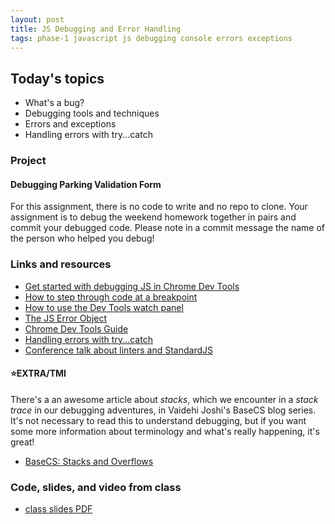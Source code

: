```yaml
---
layout: post
title: JS Debugging and Error Handling
tags: phase-1 javascript js debugging console errors exceptions
---
```


## Today's topics

- What's a bug?
- Debugging tools and techniques
- Errors and exceptions
- Handling errors with try...catch

### Project
#### Debugging Parking Validation Form

For this assignment, there is no code to write and no repo to clone. Your assignment is to debug the weekend homework together in pairs and commit your debugged code. Please note in a commit message the name of the person who helped you debug!

### Links and resources

- [Get started with debugging JS in Chrome Dev Tools](https://developers.google.com/web/tools/chrome-devtools/javascript)
- [How to step through code at a breakpoint](https://developers.google.com/web/tools/chrome-devtools/javascript/reference#stepping)
- [How to use the Dev Tools watch panel](https://developers.google.com/web/tools/chrome-devtools/javascript/reference#watch)
- [The JS Error Object](https://developer.mozilla.org/en-US/docs/Web/JavaScript/Reference/Global_Objects/Error)
- [Chrome Dev Tools Guide](https://developers.google.com/web/tools/chrome-devtools)
- [Handling errors with try...catch](https://developer.mozilla.org/en-US/docs/Web/JavaScript/Guide/Control_flow_and_error_handling#try...catch_statement)
- [Conference talk about linters and StandardJS](https://www.youtube.com/watch?v=kuHfMw8j4xk)

#### ⭐️EXTRA/TMI

There's a an awesome article about _stacks_, which we encounter in a _stack trace_ in our debugging adventures, in Vaidehi Joshi's BaseCS blog series. It's not necessary to read this to understand debugging, but if you want some more information about terminology and what's really happening, it's great!

- [BaseCS: Stacks and Overflows](https://medium.com/basecs/stacks-and-overflows-dbcf7854dc67)

### Code, slides, and video from class

- [class slides PDF](../slide-decks/js-debugging.pdf)
